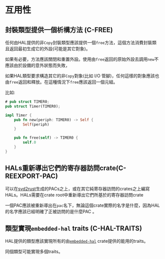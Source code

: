 # 互用性


<a id="c-free"></a>
## 封裝類型提供一個析構方法 (C-FREE)

任何由HAL提供的非`Copy`封裝類型應該提供一個`free`方法，這個方法消費封裝類且返回最初生成它的外設(可能是其它對象)。

如果有必要，方法應該關閉和重置外設。使用由`free`返回的原始外設去調用`new`不應該由於設備的意外狀態而失敗，

如果HAL類型要求構造其它的非`Copy`對象(比如 I/O 管腳)，任何這樣的對象應該也由`free`返回和釋放。在這種情況下`free`應該返回一個元組。

比如:

```rust
# pub struct TIMER0;
pub struct Timer(TIMER0);

impl Timer {
    pub fn new(periph: TIMER0) -> Self {
        Self(periph)
    }

    pub fn free(self) -> TIMER0 {
        self.0
    }
}
```

<a id="c-reexport-pac"></a>
## HALs重新導出它們的寄存器訪問crate(C-REEXPORT-PAC)

可以在[svd2rust]生成的PACs之上，或在其它純寄存器訪問的crates之上編寫HALs。HALs需要在crate root中重新導出它們所基於的寄存器訪問crate

一個PAC應該被重新導出在`pac`名下，無論這個crate實際的名字是什麼，因為HAL的名字應該已經明確了正被訪問的是什麼PAC 。

[svd2rust]: https://github.com/rust-embedded/svd2rust

<a id="c-hal-traits"></a>
## 類型實現`embedded-hal` traits (C-HAL-TRAITS)

HAL提供的類型應該實現所有的由[`embedded-hal`] crate提供的能用的traits。

同個類型可能實現多個traits。

[`embedded-hal`]: https://github.com/rust-embedded/embedded-hal
